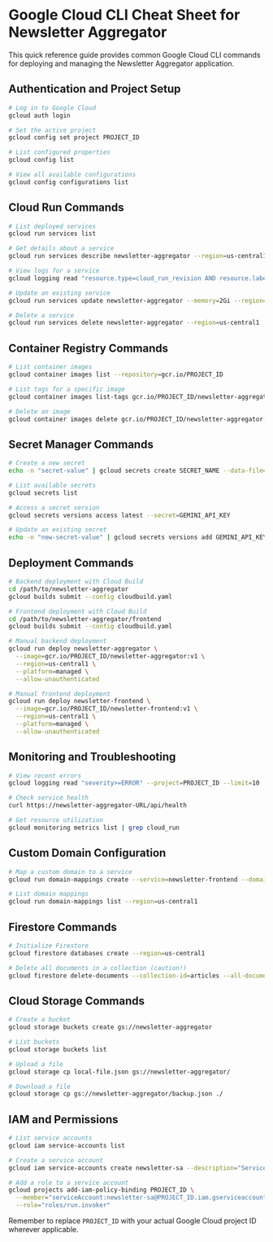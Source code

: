 # Google Cloud CLI Cheat Sheet for Newsletter Aggregator

This quick reference guide provides common Google Cloud CLI commands for deploying and managing the Newsletter Aggregator application.

## Authentication and Project Setup

```bash
# Log in to Google Cloud
gcloud auth login

# Set the active project
gcloud config set project PROJECT_ID

# List configured properties
gcloud config list

# View all available configurations
gcloud config configurations list
```

## Cloud Run Commands

```bash
# List deployed services
gcloud run services list

# Get details about a service
gcloud run services describe newsletter-aggregator --region=us-central1

# View logs for a service
gcloud logging read "resource.type=cloud_run_revision AND resource.labels.service_name=newsletter-aggregator" --limit=10

# Update an existing service
gcloud run services update newsletter-aggregator --memory=2Gi --region=us-central1

# Delete a service
gcloud run services delete newsletter-aggregator --region=us-central1
```

## Container Registry Commands

```bash
# List container images
gcloud container images list --repository=gcr.io/PROJECT_ID

# List tags for a specific image
gcloud container images list-tags gcr.io/PROJECT_ID/newsletter-aggregator

# Delete an image
gcloud container images delete gcr.io/PROJECT_ID/newsletter-aggregator:TAG --force-delete-tags
```

## Secret Manager Commands

```bash
# Create a new secret
echo -n "secret-value" | gcloud secrets create SECRET_NAME --data-file=-

# List available secrets
gcloud secrets list

# Access a secret version
gcloud secrets versions access latest --secret=GEMINI_API_KEY

# Update an existing secret
echo -n "new-secret-value" | gcloud secrets versions add GEMINI_API_KEY --data-file=-
```

## Deployment Commands

```bash
# Backend deployment with Cloud Build
cd /path/to/newsletter-aggregator
gcloud builds submit --config cloudbuild.yaml

# Frontend deployment with Cloud Build
cd /path/to/newsletter-aggregator/frontend
gcloud builds submit --config cloudbuild.yaml

# Manual backend deployment
gcloud run deploy newsletter-aggregator \
  --image=gcr.io/PROJECT_ID/newsletter-aggregator:v1 \
  --region=us-central1 \
  --platform=managed \
  --allow-unauthenticated

# Manual frontend deployment
gcloud run deploy newsletter-frontend \
  --image=gcr.io/PROJECT_ID/newsletter-frontend:v1 \
  --region=us-central1 \
  --platform=managed \
  --allow-unauthenticated
```

## Monitoring and Troubleshooting

```bash
# View recent errors
gcloud logging read "severity>=ERROR" --project=PROJECT_ID --limit=10

# Check service health
curl https://newsletter-aggregator-URL/api/health

# Get resource utilization
gcloud monitoring metrics list | grep cloud_run
```

## Custom Domain Configuration

```bash
# Map a custom domain to a service
gcloud run domain-mappings create --service=newsletter-frontend --domain=yourdomain.com --region=us-central1

# List domain mappings
gcloud run domain-mappings list --region=us-central1
```

## Firestore Commands

```bash
# Initialize Firestore
gcloud firestore databases create --region=us-central1

# Delete all documents in a collection (caution!)
gcloud firestore delete-documents --collection-id=articles --all-documents
```

## Cloud Storage Commands

```bash
# Create a bucket
gcloud storage buckets create gs://newsletter-aggregator

# List buckets
gcloud storage buckets list

# Upload a file
gcloud storage cp local-file.json gs://newsletter-aggregator/

# Download a file
gcloud storage cp gs://newsletter-aggregator/backup.json ./
```

## IAM and Permissions

```bash
# List service accounts
gcloud iam service-accounts list

# Create a service account
gcloud iam service-accounts create newsletter-sa --description="Service account for newsletter app"

# Add a role to a service account
gcloud projects add-iam-policy-binding PROJECT_ID \
  --member="serviceAccount:newsletter-sa@PROJECT_ID.iam.gserviceaccount.com" \
  --role="roles/run.invoker"
```

Remember to replace `PROJECT_ID` with your actual Google Cloud project ID wherever applicable. 